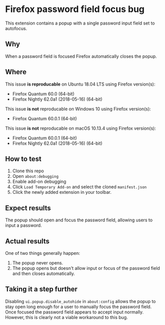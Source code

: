 # Firefox password field focus bug
This extension contains a popup with a single password input field set to autofocus.

## Why
When a password field is focused Firefox automatically closes the popup.

## Where
This issue **is reproducable** on Ubuntu 18.04 LTS using Firefox version(s):
- Firefox Quantum 60.0 (64-bit)
- Firefox Nightly 62.0a1 (2018-05-16) (64-bit)

This issue **is not** reproducable on Windows 10 using Firefox version(s):
- Firefox Quantum 60.0.1 (64-bit)

This issue **is not** reproducable on macOS 10.13.4 using Firefox version(s):
- Firefox Quantum 60.0.1 (64-bit)
- Firefox Nightly 62.0a1 (2018-05-16) (64-bit)

## How to test 
1. Clone this repo
2. Open `about:debugging`
3. Enable add-on debugging
4. Click `Load Temporary Add-on` and select the cloned `manifest.json`
5. Click the newly added extension in your toolbar. 

## Expect results
The popup should open and focus the password field, allowing users to input a password. 

## Actual results
One of two things generally happen:
1. The popup never opens.
2. The popup opens but doesn't allow input or focus of the password field and then closes automatically.

## Taking it a step further
Disabling `ui.popup.disable_autohide` in `about:config` allows the popup to stay open long enough for a user to manually focus the password field. Once focused the password field appears to accept input normally. However, this is clearly not a viable workaround to this bug. 